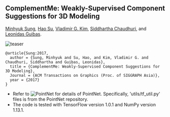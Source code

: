 ## ComplementMe: Weakly-Supervised Component Suggestions for 3D Modeling

<a href="http://cs.stanford.edu/~mhsung" target="_blank">Minhyuk Sung</a>, <a href="http://ai.stanford.edu/~haosu/" target="_blank">Hao Su</a>, <a href="http://vova.kim" target="_blank">Vladimir G. Kim</a>, <a href="https://www.cse.iitb.ac.in/~sidch/" target="_blank">Siddhartha Chaudhuri</a>, and <a href="https://geometry.stanford.edu/member/guibas/" target="_blank:">Leonidas Guibas</a>.

![teaser](https://mhsung.github.io/assets/images/component-assembly/teaser.png)

```
@article{Sung:2017,
  author = {Sung, Minhyuk and Su, Hao, and Kim, Vladimir G. and Chaudhuri, Siddhartha and Guibas, Leonidas},
  title = {ComplementMe: Weakly-Supervised Component Suggestions for 3D Modeling},
  Journal = {ACM Transactions on Graphics (Proc. of SIGGRAPH Asia)}, 
  year = {2017}
}
```

* Refer to ![PointNet](https://github.com/charlesq34/pointnet) for details of PointNet. Specifically, 'utils/tf_util.py' files is from the PointNet repository.
* The code is tested with TensorFlow version 1.0.1 and NumPy version 1.13.1.
